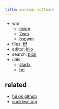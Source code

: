 ```yaml
---
title: minimal software
---
```


- wm
  - [mwm](https://github.com/lslvr/mwm)
  - [2wm](https://github.com/garbeam/2wm)
  - [bspwm](https://github.com/baskerville/bspwm)
- files: [fff](https://github.com/dylanaraps/fff)
- editor: [kilo](https://github.com/antirez/kilo)
- search: [pick](https://github.com/mptre/pick)
- utils
  - [startx](https://github.com/lslvr/startx)
  - [bri](https://github.com/lslvr/bri)

## related
- [tui on github](https://github.com/topics/tui)
- [suckless.org](https://suckless.org/)